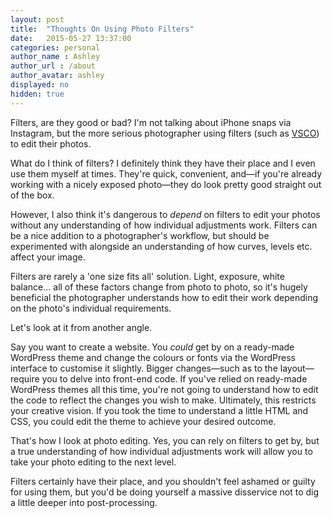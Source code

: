```yaml
---
layout: post
title:  "Thoughts On Using Photo Filters"
date:   2015-05-27 13:37:00
categories: personal
author_name : Ashley
author_url : /about
author_avatar: ashley
displayed: no
hidden: true
---
```


Filters, are they good or bad? I'm not talking about iPhone snaps via Instagram, but the more serious photographer using filters (such as <a href="http://vsco.co/film">VSCO</a>) to edit their photos.

What do I think of filters? I definitely think they have their place and I even use them myself at times. They're quick, convenient, and—if you're already working with a nicely exposed photo—they do look pretty good straight out of the box.

However, I also think it's dangerous to _depend_ on filters to edit your photos without any understanding of how individual adjustments work. Filters can be a nice addition to a photographer's workflow, but should be experimented with alongside an understanding of how curves, levels etc. affect your image.

<!--more-->

Filters are rarely a 'one size fits all' solution. Light, exposure, white balance… all of these factors change from photo to photo, so it's hugely beneficial the photographer understands how to edit their work depending on the photo's individual requirements.

Let's look at it from another angle.

Say you want to create a website. You _could_ get by on a ready-made WordPress theme and change the colours or fonts via the WordPress interface to customise it slightly. Bigger changes—such as to the layout—require you to delve into front-end code. If you've relied on ready-made WordPress themes all this time, you're not going to understand how to edit the code to reflect the changes you wish to make. Ultimately, this restricts your creative vision. If you took the time to understand a little HTML and CSS, you could edit the theme to achieve your desired outcome. 

That's how I look at photo editing. Yes, you can rely on filters to get by, but a true understanding of how individual adjustments work will allow you to take your photo editing to the next level.

Filters certainly have their place, and you shouldn't feel ashamed or guilty for using them, but you'd be doing yourself a massive disservice not to dig a little deeper into post-processing.